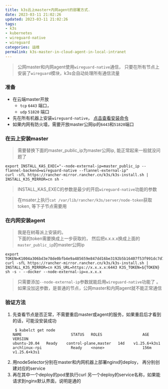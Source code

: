```yaml
---
title: k3s云上master+内网agent的部署方式.
date: 2023-03-11 21:02:26
updated: 2023-03-11 21:02:26
tags:
- k3s
- kubernetes
- wireguard-native
- wireguard
categories: 运维
permalink: k3s-master-in-cloud-agent-in-local-intranet
---
```


>公网master和内网agent使用`wireguard-native`通信， 只要在所有节点上安装了`wireguard`模块，k3s会自动处理所有通信流量

### 准备
- 在云端master开放
	- `tcp` `6443` 端口，
	- `udp` `51820` 端口
- 先在所有机器上安装`wireguard-native`， [点击查看安装命令](https://www.wireguard.com/install/)
- 如果内网有防火墙，需要开放master公网ip的`6443`和`51820`端口

### 在云上安装master
>需要替换下面的master_public_ip为master公网ip, 能正常起来一般就没问题了
```shell
export INSTALL_KAS_EXEC="--node-external-ip=master_public_ip --flannel-backend=wireguard-native --flannel-external-ip"
curl -sfL https://rancher-mirror.rancher.cn/k3s/k3s-install.sh | INSTALL_K3S_MIRROR=cn sh -
```
>INSTALL_KAS_EXEC的参数是最少的开启`wireguard-native`功能的参数

>在msater上执行`cat /var/lib/rancher/k3s/server/node-token`获取token, 等下子节点需要用

### 在内网安装agent
>我是在树苺派上安装的。  
>下面的token需要换成上一步获取的， 然后把x.x.x.x换成上面的`master_public_ip`的master公网ip

```
export TOKEN=K1004a306bd3e78de0bfb4e9a485659e847dd16be3192b5b16407f53f991dc7d7f7::server:58dcf4e6e4fd7c6023976c331d1xxxxxx
curl -sfL https://rancher-mirror.rancher.cn/k3s/k3s-install.sh | INSTALL_K3S_MIRROR=cn K3S_URL=https://x.x.x.x:6443 K3S_TOKEN=${TOKEN} sh -s - --docker --node-external-ip=x.x.x.x
```

>只需要添加`--node-external-ip`参数就能启用`wireguard-native`功能了 。 如果没加这参数，是普通的节点，公网master和内网agent就不能正常通信

### 验证方法
1. 先查看节点是否正常，不需要重启master或agent的服务，如果重启后才看到的话，可能没安装成功
	```
	 $ kubelct get node
	NAME                      STATUS   ROLES                  AGE    VERSION
	ubuntu-20.04   Ready    control-plane,master   14d    v1.25.6+k3s1
	archlinux-rpi             Ready    <none>                 156m   v1.25.6+k3s1
	```
2. 用nodeSelector分别在master和内网机器上部署nginx的deploy， 再分别创建对应的service
3. 再在其中一个deploy的pod里执行curl 另一个deploy的service名称，如果能请求到nginx默认界面，说明是通的
